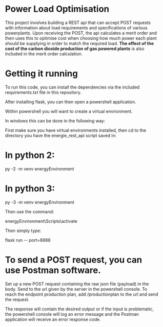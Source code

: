 # Power Load Optimisation

This project involves building a REST api that can accept POST requests with information about load requirements and specifications of various powerplants. Upon receiving the POST, the api calculates a merit order and then uses this to optimise cost when choosing how much power each plant should be supplying in order to match the required load. **The effect of the cost of the carbon dioxide production of gas powered plants** is also included in the merit order calculation. 

# Getting it running

To run this code, you can install the dependencies via the included requirements.txt file in this repository. 

After installing flask, you can then open a powershell application.

Within powershell you will want to create a virtual environment.

In windows this can be done in the following way: 

First make sure you have virtual environments installed, then cd to the directory you have the energie_rest_api script saved in: 

# In python 2:
py -2 -m venv energyEnvironment

# In python 3:
py -3 -m venv energyEnvironment

Then use the command:

energyEnvironment\Scripts\activate

Then simply type:

flask run -- port=8888


# To send a POST request, you can use Postman software. 
Set up a new POST request containing the raw json file (payload) in the body. Send to the url given by the server in the powershell console. To reach the endpoint production plan, add /productionplan to the url and send the request.

The response will contain the desired output or if the input is problematic, the powershell console will log an error message and the Postman application will receive an error response code. 
